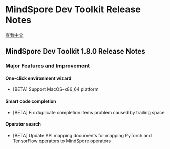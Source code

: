 # MindSpore Dev Toolkit Release Notes

[查看中文](./RELEASE_CN.md)

## MindSpore Dev Toolkit 1.8.0 Release Notes

### Major Features and Improvement

#### One-click environment wizard

- [BETA] Support MacOS-x86_64 platform

#### Smart code completion

- [BETA] Fix duplicate completion items problem caused by trailing space

#### Operator search

- [BETA] Update API mapping documents for mapping PyTorch and TensorFlow operators to MindSpore operators
